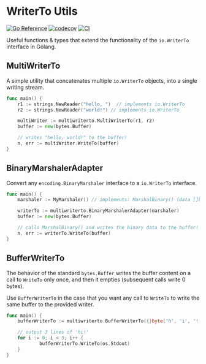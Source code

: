 # WriterTo Utils

[![Go Reference](https://pkg.go.dev/badge/github.com/RealA10N/writer-to-utils.svg)](https://pkg.go.dev/github.com/RealA10N/writer-to-utils)
[![codecov](https://codecov.io/gh/RealA10N/writer-to-utils/graph/badge.svg?token=SDfCQpOpHn)](https://codecov.io/gh/RealA10N/writer-to-utils)
[![CI](https://github.com/RealA10N/writer-to-utils/actions/workflows/ci.yml/badge.svg)](https://github.com/RealA10N/writer-to-utils/actions/workflows/ci.yml)

Useful functions & types that extend the functionality of the `io.WriterTo` interface in Golang.

## MultiWriterTo

A simple utility that concatenates multiple `io.WriterTo` objects, into a single
writing stream.

```go
func main() {
    r1 := strings.NewReader("hello, ")  // implements io.WriterTo
    r2 := strings.NewReader("world!") // implements io.WriterTo

    multiWriter := multiwriterto.MultiWriterTo(r1, r2)
    buffer := new(bytes.Buffer)

    // writes "hello, world!" to the buffer!
    n, err := multiWriter.WriteTo(buffer)
}
```

## BinaryMarshalerAdapter

Convert any `encoding.BinaryMarshaler` interface to a `io.WriterTo` interface.

```go
func main() {
    marshaler := MyMarshaler() // implements: MarshalBinary() (data []byte, err error)

    writerTo := multiwriterto.BinaryMarshalerAdapter(marshaler)
    buffer := new(bytes.Buffer)

    // calls MarshalBinary() and writes the binary data to the buffer!
    n, err := writerTo.WriteTo(buffer)
}
```

## BufferWriterTo

The behavior of the standard `bytes.Buffer` writes the buffer content on a call
to `WriteTo` only once, and then it empties (subsequent calls write 0 bytes).

Use `BufferWriterTo` in the case that you want any call to `WriteTo` to write
the same buffer to the provided writer.

```go
func main() {
    bufferWriterTo := multiwriterto.BufferWriterTo({}byte['h', 'i', '!', '\n'])

    // output 3 lines of 'hi!'
    for i := 0; i < 3; i++ {
    		bufferWriterTo.WriteTo(os.Stdout)
    }
}
```
